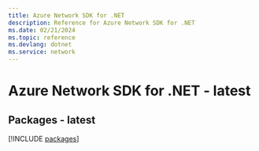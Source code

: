 ```yaml
---
title: Azure Network SDK for .NET
description: Reference for Azure Network SDK for .NET
ms.date: 02/21/2024
ms.topic: reference
ms.devlang: dotnet
ms.service: network
---
```

# Azure Network SDK for .NET - latest
## Packages - latest
[!INCLUDE [packages](network-index.md)]
